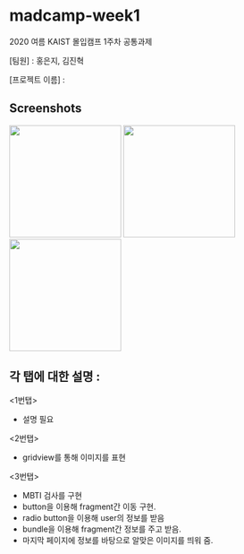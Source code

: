 # madcamp-week1
2020 여름 KAIST 몰입캠프 1주차 공통과제

[팀원] : 홍은지, 김진혁

[프로젝트 이름] : 

Screenshots
-------------
<div>
  <img width="200" src = "https://user-images.githubusercontent.com/46417267/87439568-e79de700-c62b-11ea-8b6c-6b01d6384fdd.PNG">
  <img width="200" src = "https://user-images.githubusercontent.com/46417267/87439574-e8cf1400-c62b-11ea-96e5-b49577ae7a71.PNG">
  <img width="200" src = "https://user-images.githubusercontent.com/46417267/87439577-e967aa80-c62b-11ea-836c-9ac288cd6fef.PNG">
</div>

각 탭에 대한 설명 :
--------------------
  <1번탭> 
  - 설명 필요
  
  <2번탭> 
  - gridview를 통해 이미지를 표현 
  
  <3번탭> 
  - MBTI 검사를 구현
  - button을 이용해 fragment간 이동 구현.
  - radio button을 이용해 user의 정보를 받음
  - bundle을 이용해 fragment간 정보를 주고 받음.
  - 마지막 페이지에 정보를 바탕으로 알맞은 이미지를 띄워 줌.
  
